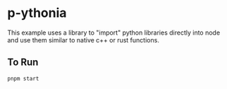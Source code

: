 # p-ythonia

This example uses a library to "import" python libraries directly into node and use them similar to native c++ or rust functions.

## To Run
```shell
pnpm start
```